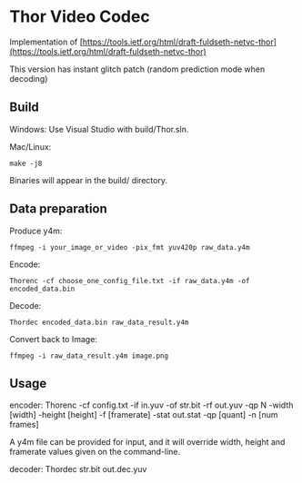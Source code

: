 # Thor Video Codec 

Implementation of [https://tools.ietf.org/html/draft-fuldseth-netvc-thor](https://tools.ietf.org/html/draft-fuldseth-netvc-thor)

This version has instant glitch patch (random prediction mode when decoding)

## Build

Windows: Use Visual Studio with build/Thor.sln.

Mac/Linux:

    make -j8

Binaries will appear in the build/ directory.

## Data preparation

Produce y4m:

    ffmpeg -i your_image_or_video -pix_fmt yuv420p raw_data.y4m
    
Encode:

    Thorenc -cf choose_one_config_file.txt -if raw_data.y4m -of encoded_data.bin
    
Decode:

    Thordec encoded_data.bin raw_data_result.y4m
    
Convert back to Image:

    ffmpeg -i raw_data_result.y4m image.png

## Usage

encoder:        Thorenc -cf config.txt -if in.yuv -of str.bit -rf out.yuv -qp N -width [width] -height [height] -f [framerate] -stat out.stat -qp [quant] -n [num frames]

A y4m file can be provided for input, and it will override width, height and framerate values given on the command-line.

decoder:        Thordec str.bit out.dec.yuv

